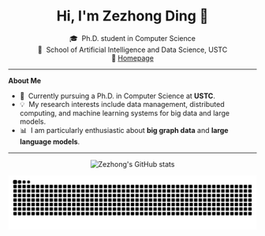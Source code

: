 <h1 align="center">Hi, I'm Zezhong Ding 👋</h1>

<p align="center">
🎓&nbsp; Ph.D. student in Computer Science <br>
🏫&nbsp; School of Artificial Intelligence and Data Science, USTC <br>
🔗 <a href="https://zezhongding.github.io/">Homepage</a>
</p>

---

**About Me**

- 🤖 &nbsp;Currently pursuing a Ph.D. in Computer Science at <b>USTC</b>.
- 💡 &nbsp;My research interests include data management, distributed computing, and machine learning systems for big data and large models.
- 📊 &nbsp;I am particularly enthusiastic about <b>big graph data</b> and <b>large language models</b>.

---

<p align="center">
  <img src="https://github-readme-stats.vercel.app/api?username=zezhongding&theme=gradient&show_icons=true" alt="Zezhong's GitHub stats" />
</p>

<!-- 可选：贪吃蛇动画
<p align="center">
  <picture>
    <source media="(prefers-color-scheme: dark)" srcset="https://raw.githubusercontent.com/zezhongding/zezhongding/output/github-contribution-grid-snake-dark.svg">
    <img alt="github contribution grid snake animation" src="https://raw.githubusercontent.com/zezhongding/zezhongding/output/github-contribution-grid-snake.svg">
  </picture>
</p>
-->

<picture>
  <source media="(prefers-color-scheme: dark)" srcset="https://raw.githubusercontent.com/zezhongding/zezhongding/output/github-contribution-grid-snake-dark.svg">
  <source media="(prefers-color-scheme: light)" srcset="https://raw.githubusercontent.com/zezhongding/zezhongding/output/github-contribution-grid-snake.svg">
  <img alt="github contribution grid snake animation" src="https://raw.githubusercontent.com/zezhongding/zezhongding/output/github-contribution-grid-snake.svg">
</picture>
